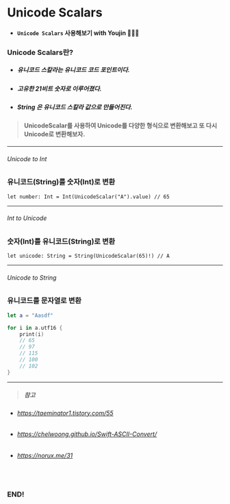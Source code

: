 # **Unicode Scalars**

- #### ```Unicode Scalars``` 사용해보기 with Youjin 👩🏻‍💻

### Unicode Scalars란?
- ##### 유니코드 스칼라는 유니코드 코드 포인트이다.
- ##### 고유한 21비트 숫자로 이루어졌다.
- ##### String 은 유니코드 스칼라 값으로 만들어진다.

> #### UnicodeScalar를 사용하여 Unicode를 다양한 형식으로 변환해보고 또 다시 Unicode로 변환해보자.
***

###### Unicode to Int
### 유니코드(String)를 숫자(Int)로 변환
```let number: Int = Int(UnicodeScalar("A").value) // 65```

***

###### Int to Unicode
### 숫자(Int)를 유니코드(String)로 변환
```let unicode: String = String(UnicodeScalar(65)!) // A```

***

###### Unicode to String
### 유니코드를 문자열로 변환
```swift
let a = "Aasdf"

for i in a.utf16 {
    print(i) 
    // 65
    // 97
    // 115
    // 100
    // 102
}
```
***


> ##### 참고
- ###### https://taeminator1.tistory.com/55
- ###### https://chelwoong.github.io/Swift-ASCII-Convert/
- ###### https://norux.me/31

<br>

### END!
